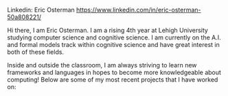 Linkedin: Eric Osterman https://www.linkedin.com/in/eric-osterman-50a808221/

Hi there, I am Eric Osterman. I am a rising 4th year at Lehigh University studying computer science and cognitive science. 
I am currently on the A.I. and formal models track within cognitive science and have great interest in both of these fields. 

Inside and outside the classroom, I am always striving to learn new frameworks and languages in hopes to become more knowledgeable about computing!
Below are some of my most recent projects that I have worked on:




